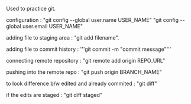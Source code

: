 Used to practice git.

configuration : "git config --global user.name USER_NAME"
"git config --global user.email USER_NAME"

adding file to staging area : "git add filename".

adding file to commit history : '''git commit -m "commit message"'''

connecting remote repository : "git remote add origin REPO_URL"

pushing into the remote repo : "git push origin BRANCH_NAME"

to look difference b/w edited and already commited : "git diff"

if the edits are staged : "git diff staged"
